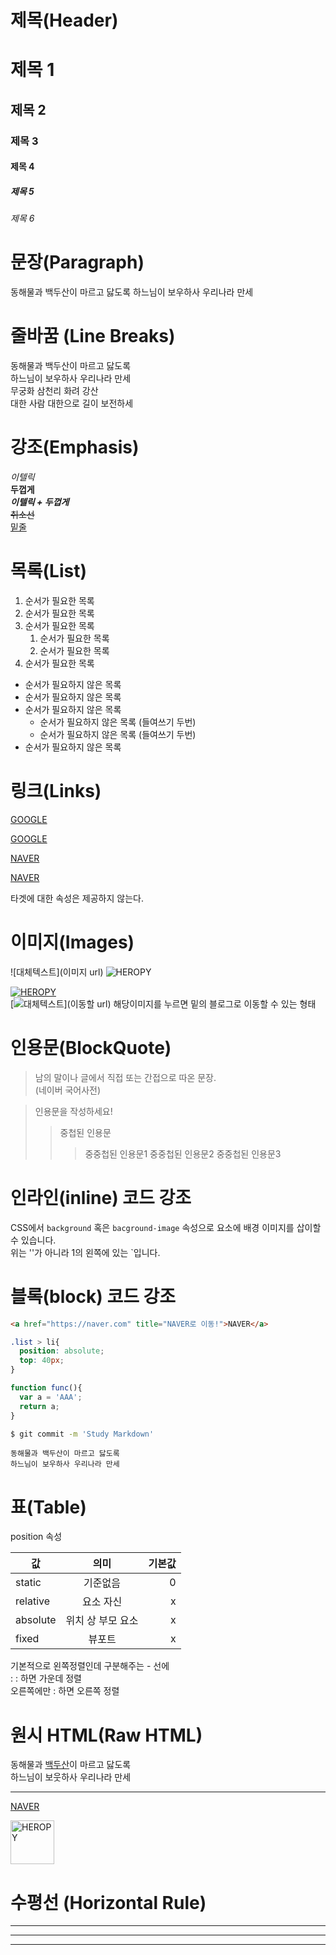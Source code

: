 # 제목(Header)

# 제목 1
## 제목 2
### 제목 3
#### 제목 4
##### 제목 5
###### 제목 6

# 문장(Paragraph)

동해물과 백두산이 마르고 닳도록
하느님이 보우하사 우리나라 만세

# 줄바꿈 (Line Breaks)

동해물과 백두산이 마르고 닳도록  
하느님이 보우하사 우리나라 만세  
무궁화 삼천리 화려 강산  
대한 사람 대한으로 길이 보전하세  

# 강조(Emphasis)

_이텔릭_  
**두껍게**  
**_이텔릭 + 두껍게_**  
~~취소선~~  
<u>밑줄</u>

# 목록(List)

1. 순서가 필요한 목록
1. 순서가 필요한 목록
1. 순서가 필요한 목록
    1. 순서가 필요한 목록
    1. 순서가 필요한 목록
1. 순서가 필요한 목록

- 순서가 필요하지 않은 목록
- 순서가 필요하지 않은 목록
- 순서가 필요하지 않은 목록
    - 순서가 필요하지 않은 목록 (들여쓰기 두번)
    - 순서가 필요하지 않은 목록 (들여쓰기 두번)
- 순서가 필요하지 않은 목록

# 링크(Links)

<a href="https://google.com">GOOGLE</a>

[GOOGLE](https://google.com)

<a href="https://naver.com" title="NAVER로 이동!">NAVER</a>

[NAVER](https://naver.com "NAVER로 이동!")

타겟에 대한 속성은 제공하지 않는다.

# 이미지(Images)
![대체텍스트](이미지 url)
![HEROPY](https://heropy.blog/css/images/logo.png)

[![HEROPY](https://heropy.blog/css/images/logo.png)](https://heropy.blog/)  
[![대체텍스트](이미지url)](이동할 url)
해당이미지를 누르면 밑의 블로그로 이동할 수 있는 형태

# 인용문(BlockQuote)

> 남의 말이나 글에서 직접 또는 간접으로 따온 문장.  
>(네이버 국어사전)

> 인용문을 작성하세요!
>> 중첩된 인용문
>>> 중중첩된 인용문1
>>> 중중첩된 인용문2
>>> 중중첩된 인용문3

# 인라인(inline) 코드 강조

CSS에서 `background` 혹은
`bacground-image` 속성으로 요소에 배경 이미지를 삽이할 수 있습니다.  
위는 ''가 아니라 1의 왼쪽에 있는 `입니다.

# 블록(block) 코드 강조

```html
<a href="https://naver.com" title="NAVER로 이동!">NAVER</a>
```

```css
.list > li{
  position: absolute;
  top: 40px;
}
```

```javascript
function func(){
  var a = 'AAA';
  return a;
}
```

```bash
$ git commit -m 'Study Markdown'
```

```plaintext
동해물과 백두산이 마르고 닳도록
하느님이 보우하사 우리나라 만세
```

# 표(Table)

position 속성

값 | 의미 | 기본값  
-- | :--: | --: |
static | 기준없음 | 0
relative | 요소 자신 | x
absolute | 위치 상 부모 요소 | x
fixed | 뷰포트 | x

기본적으로 왼쪽정렬인데 구분해주는 - 선에  
: : 하면 가운데 정렬  
오른쪽에만 : 하면 오른쪽 정렬

# 원시 HTML(Raw HTML)

동해물과 <span style="text-decoration: underline;">백두산</span>이 마르고 닳도록<br/>
하느님이 보웃하사 우리나라 만세

---

<a href="https://naver.com" 
title = "NAVER로 이동!"
target = "_black">NAVER</a>

<img width="70" src ="https://heropy.blog/css/images/logo.png"
alt = "HEROPY"/>

# 수평선 (Horizontal Rule)

---
***
___ 
